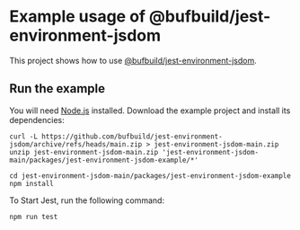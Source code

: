 # Example usage of @bufbuild/jest-environment-jsdom

This project shows how to use [@bufbuild/jest-environment-jsdom](https://www.npmjs.com/package/@bufbuild/jest-environment-jsdom).

## Run the example

You will need [Node.js](https://nodejs.org/en/download/) installed. Download the
example project and install its dependencies:

```shell
curl -L https://github.com/bufbuild/jest-environment-jsdom/archive/refs/heads/main.zip > jest-environment-jsdom-main.zip
unzip jest-environment-jsdom-main.zip 'jest-environment-jsdom-main/packages/jest-environment-jsdom-example/*'

cd jest-environment-jsdom-main/packages/jest-environment-jsdom-example
npm install
```

To Start Jest, run the following command:

```shell
npm run test
```
